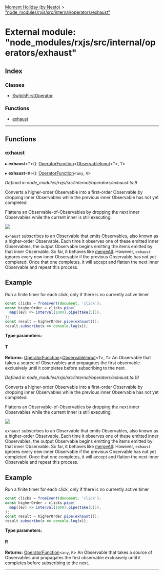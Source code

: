 [Moment Holiday (by Nesto)](../README.md) > ["node_modules/rxjs/src/internal/operators/exhaust"](../modules/_node_modules_rxjs_src_internal_operators_exhaust_.md)

# External module: "node_modules/rxjs/src/internal/operators/exhaust"

## Index

### Classes

* [SwitchFirstOperator](../classes/_node_modules_rxjs_src_internal_operators_exhaust_.switchfirstoperator.md)

### Functions

* [exhaust](_node_modules_rxjs_src_internal_operators_exhaust_.md#exhaust)

---

## Functions

<a id="exhaust"></a>

###  exhaust

▸ **exhaust**<`T`>(): [OperatorFunction](../interfaces/_node_modules_rxjs_src_internal_types_.operatorfunction.md)<[ObservableInput](_node_modules_rxjs_src_internal_types_.md#observableinput)<`T`>, `T`>

▸ **exhaust**<`R`>(): [OperatorFunction](../interfaces/_node_modules_rxjs_src_internal_types_.operatorfunction.md)<`any`, `R`>

*Defined in node_modules/rxjs/src/internal/operators/exhaust.ts:9*

Converts a higher-order Observable into a first-order Observable by dropping inner Observables while the previous inner Observable has not yet completed.

Flattens an Observable-of-Observables by dropping the next inner Observables while the current inner is still executing.

![](exhaust.png)

`exhaust` subscribes to an Observable that emits Observables, also known as a higher-order Observable. Each time it observes one of these emitted inner Observables, the output Observable begins emitting the items emitted by that inner Observable. So far, it behaves like [mergeAll](_node_modules_rxjs_src_internal_operators_mergeall_.md#mergeall). However, `exhaust` ignores every new inner Observable if the previous Observable has not yet completed. Once that one completes, it will accept and flatten the next inner Observable and repeat this process.

Example
-------

Run a finite timer for each click, only if there is no currently active timer

```javascript
const clicks = fromEvent(document, 'click');
const higherOrder = clicks.pipe(
  map((ev) => interval(1000).pipe(take(5))),
);
const result = higherOrder.pipe(exhaust());
result.subscribe(x => console.log(x));
```

**Type parameters:**

#### T 

**Returns:** [OperatorFunction](../interfaces/_node_modules_rxjs_src_internal_types_.operatorfunction.md)<[ObservableInput](_node_modules_rxjs_src_internal_types_.md#observableinput)<`T`>, `T`>
An Observable that takes a source of Observables and propagates the first observable
exclusively until it completes before subscribing to the next.

*Defined in node_modules/rxjs/src/internal/operators/exhaust.ts:10*

Converts a higher-order Observable into a first-order Observable by dropping inner Observables while the previous inner Observable has not yet completed.

Flattens an Observable-of-Observables by dropping the next inner Observables while the current inner is still executing.

![](exhaust.png)

`exhaust` subscribes to an Observable that emits Observables, also known as a higher-order Observable. Each time it observes one of these emitted inner Observables, the output Observable begins emitting the items emitted by that inner Observable. So far, it behaves like [mergeAll](_node_modules_rxjs_src_internal_operators_mergeall_.md#mergeall). However, `exhaust` ignores every new inner Observable if the previous Observable has not yet completed. Once that one completes, it will accept and flatten the next inner Observable and repeat this process.

Example
-------

Run a finite timer for each click, only if there is no currently active timer

```javascript
const clicks = fromEvent(document, 'click');
const higherOrder = clicks.pipe(
  map((ev) => interval(1000).pipe(take(5))),
);
const result = higherOrder.pipe(exhaust());
result.subscribe(x => console.log(x));
```

**Type parameters:**

#### R 

**Returns:** [OperatorFunction](../interfaces/_node_modules_rxjs_src_internal_types_.operatorfunction.md)<`any`, `R`>
An Observable that takes a source of Observables and propagates the first observable
exclusively until it completes before subscribing to the next.

___

